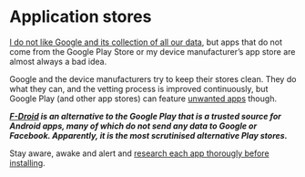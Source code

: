 # Application stores

[I do not like Google and its collection of all our data](../privacy/README.md), but apps that do not come from the Google Play Store or my device manufacturer’s app store are almost always a bad idea. 

Google and the device manufacturers try to keep their stores clean. They do what they can, and the vetting process is improved continuously, but Google Play (and other app stores) can feature [unwanted apps](unwanted-apps.md) though. 

***[F-Droid](https://f-droid.org/) is an alternative to the Google Play that is a trusted source for Android apps, 
many of which do not send any data to Google or Facebook. Apparently, it is the most scrutinised alternative Play stores.***

Stay aware, awake and alert and [research each app thorougly before installing](research.md).

